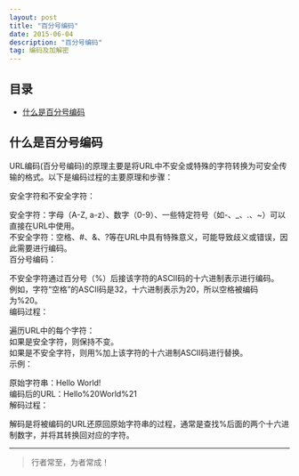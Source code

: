 ```yaml
---
layout: post
title: "百分号编码"
date: 2015-06-04
description: "百分号编码"
tag: 编码及加解密
---
```






## 目录
* [什么是百分号编码](#content0)




## <a id="content0">什么是百分号编码</a> 



URL编码(百分号编码)的原理主要是将URL中不安全或特殊的字符转换为可安全传输的格式。以下是编码过程的主要原理和步骤：   

安全字符和不安全字符：    

安全字符：字母（A-Z, a-z）、数字（0-9）、一些特定符号（如-、_、.、~）可以直接在URL中使用。   
不安全字符：空格、#、&、?等在URL中具有特殊意义，可能导致歧义或错误，因此需要进行编码。    
百分号编码：   

不安全字符通过百分号（%）后接该字符的ASCII码的十六进制表示进行编码。   
例如，字符“空格”的ASCII码是32，十六进制表示为20，所以空格被编码为%20。   
编码过程：   

遍历URL中的每个字符：   
如果是安全字符，则保持不变。   
如果是不安全字符，则用%加上该字符的十六进制ASCII码进行替换。    
示例：   

原始字符串：Hello World!    
编码后的URL：Hello%20World%21    
解码过程：   

解码是将被编码的URL还原回原始字符串的过程，通常是查找%后面的两个十六进制数字，并将其转换回对应的字符。    

----------
>  行者常至，为者常成！


